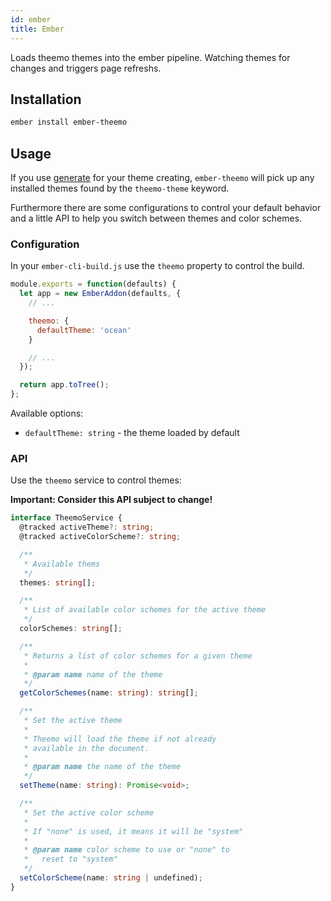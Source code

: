 ```yaml
---
id: ember
title: Ember
---
```


Loads theemo themes into the ember pipeline. Watching themes for changes and
triggers page refreshs.

## Installation

```bash
ember install ember-theemo
```

## Usage

If you use [generate](../cli/generate.md) for your theme creating,
`ember-theemo` will pick up any installed themes found by the `theemo-theme`
keyword.

Furthermore there are some configurations to control your default behavior and a
little API to help you switch between themes and color schemes.

### Configuration

In your `ember-cli-build.js` use the `theemo` property to control the build.

```js
module.exports = function(defaults) {
  let app = new EmberAddon(defaults, {
    // ...

    theemo: {
      defaultTheme: 'ocean'
    }

    // ...
  });

  return app.toTree();
};
```

Available options:

- `defaultTheme: string` - the theme loaded by default

### API

Use the `theemo` service to control themes:

**Important: Consider this API subject to change!**

```ts
interface TheemoService {
  @tracked activeTheme?: string;
  @tracked activeColorScheme?: string;

  /**
   * Available thems
   */
  themes: string[];

  /**
   * List of available color schemes for the active theme
   */
  colorSchemes: string[];

  /**
   * Returns a list of color schemes for a given theme
   *
   * @param name name of the theme
   */
  getColorSchemes(name: string): string[];

  /**
   * Set the active theme
   *
   * Theemo will load the theme if not already
   * available in the document.
   *
   * @param name the name of the theme
   */
  setTheme(name: string): Promise<void>;

  /**
   * Set the active color scheme
   *
   * If "none" is used, it means it will be "system"
   *
   * @param name color scheme to use or "none" to
   *   reset to "system"
   */
  setColorScheme(name: string | undefined);
}
```
